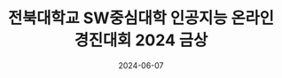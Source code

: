 ---
title: 전북대학교 SW중심대학 인공지능 온라인 경진대회 2024 금상
summary: 2024년 6월
date: 2024-06-07
type: docs
math: false

url_pdf: awards/2024_인공지능_경진대회.pdf
---